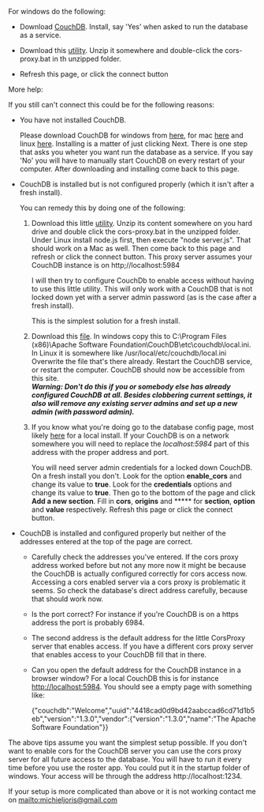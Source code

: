 For windows do the following: 

* Download [CouchDB][couchdb for windows]. Install, say 'Yes' when
  asked to run the database as a service.
  
* Download this [utility][corsproxy.zip]. Unzip it somewhere and double-click
  the cors-proxy.bat in th unzipped folder.
  
* Refresh this page, or click the connect button

More help:

If you still can't connect this could be for the following reasons:

* You have not installed CouchDB.

  Please download CouchDB for windows from [here][couchdb for windows],
  for mac [here][couchdb for mac] and linux [here][couchdb for linux].
  Installing is a matter of just clicking Next. There is one step that
  asks you wheter you want run the database as a service. If you say
  'No' you will have to manually start CouchDB on every restart of your computer.
  After downloading and installing come back to this page.

* CouchDB is installed but is not configured properly (which it isn't
  after a fresh install).
  
  You can remedy this by doing one of the following:
  
  1. Download this little [utility][corsproxy.zip]. Unzip its content
  somewhere on you hard drive and double click the cors-proxy.bat in the unzipped
  folder.  Under Linux install node.js first, then execute "node server.js". That should
  work on a Mac as well. Then come back to this page and refresh
  or click the connect button. This proxy server assumes your CouchDB
  instance is on http;//localhost:5984<p>
  I will then try to configure CouchDb to enable access without having to
  use this little utility. This will only work with a CouchDB that is
  not locked down yet with a server admin password (as is the case
  after a fresh install). <p>
  This is the simplest solution for a fresh install.
  
  1. Download this [file][couchdb ini file]. In windows copy this to
  C:\Program Files (x86)\Apache Software
  Foundation\CouchDB\etc\couchdb\local.ini. In Linux it is somewhere
  like /usr/local/etc/couchdb/local.ini Overwrite the file that's
  there already. Restart the CouchDB service, or restart the
  computer. CouchDB should now be accessible from this site. <br>
  **_Warning: Don't do this if you or somebody else has already configured CouchDB at  all. Besides clobbering current settings, it also will remove any existing server admins and set up a new admin (with password admin)._**
  
  1. If you know what you're doing go to the database config page, most
  likely [here][local couchdb config] for a local
  install. If your CouchDB is on a network somewhere you will need to
  replace the _localhost:5984_ part of this address with the proper address and
  port. <p> 
  You will need server admin credentials for a locked down CouchDB. On
  a fresh install you don't. Look for the option **enable_cors** and
  change its value to **true**. Look for the **credentials** options and
  change its value to **true**. Then go to the bottom of the page and
  click **Add a new section**. Fill in **cors**, **origins** and *****
  for **section**, **option** and **value** respectively. Refresh this page or click the
  connect button.
  
* CouchDB is installed and configured properly but neither of the addresses entered
  at the top of the page are correct. 
  
  * Carefully check the addresses you've
  entered. If the cors proxy address worked before but not any more
  now it might be because the CouchDB is actually configured correctly for cors
  access now. Accessing a cors enabled server via a cors proxy is
  problematic it seems. So check the database's direct address
  carefully, because that should work now.
  
  * Is the port correct? For instance if you're CouchDB is on a https address the port is
  probably 6984. 
  
  * The second address is the default address for the
  little CorsProxy server that enables access. If you have a different
  cors proxy server that enables access to your CouchDB fill that in
  there. 
  
  * Can you open the default address for the CouchDB instance in
  a browser window? For a local CouchDB this is for instance
  [http://localhost:5984](). You should see a empty page with
  something like:

      {"couchdb":"Welcome","uuid":"4418cad0d9bd42aabccad6cd71d1b5eb","version":"1.3.0","vendor":{"version":"1.3.0","name":"The
  Apache Software Foundation"}}
 
The above tips assume you want the simplest setup possible. If you
don't want to enable cors for the CouchDB server you can use the
cors proxy server for all future access to the database. You will
have to run it every time before you use the roster app. You could
put it in the startup folder of windows. Your access will be through
the address http://localhost:1234. 

If your setup is more complicated than above or it is not working contact me on <mailto:michieljoris@gmail.com>
  
[couchdb for windows]: http://www.apache.org/dyn/closer.cgi?path=/couchdb/binary/win/1.3.1/setup-couchdb-1.3.1_R15B03-1.exe
[couchdb for mac]: http://www.apache.org/dyn/closer.cgi?path=/couchdb/binary/mac/1.3.1/Apache-CouchDB-1.3.1.zip
[couchdb for linux]: http://www.apache.org/dyn/closer.cgi?path=/couchdb/source/1.3.1/apache-couchdb-1.3.1.tar.gz
[corsproxy.zip]: cors-proxy.zip
[couchdb ini file]: local.ini
[local couchdb config]:http://localhost:5984/_utils/config.html




